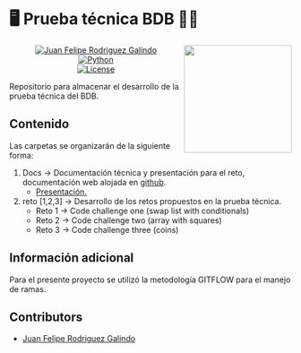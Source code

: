 # 🖥️ **Prueba técnica BDB** 👨‍💻

<img src="https://media4.giphy.com/media/v1.Y2lkPTc5MGI3NjExbXljZ2NraGtwejQ4d3ExZW93OThqYWlkZm41cmN2MHkwbHFibXd0ZyZlcD12MV9pbnRlcm5hbF9naWZfYnlfaWQmY3Q9cw/4JXZP79AynQYP6yQRI/giphy.webp" width="192px" height="192px" align="right"/>

<center>

[![Juan Felipe Rodriguez Galindo](https://img.shields.io/badge/Juferoga-github-br?style=flat-square)][1] <br>
[![Python](https://img.shields.io/badge/Python-3-orange?style=flat-square)][2]
<br>
[![License](https://img.shields.io/badge/License-GPLV3-blue?style=flat-square)][6]

</center>

Repositorio para almacenar el desarrollo de la prueba técnica del BDB.

## Contenido

Las carpetas se organizarán de la siguiente forma:

1. Docs  → Documentación técnica y presentación para el reto, documentación web alojada en [github][7].
    * [Presentación.][8]
2. reto [1,2,3] → Desarrollo de los retos propuestos en la prueba técnica.
    * Reto 1 → Code challenge one (swap list with conditionals)
    * Reto 2 → Code challenge two (array with squares)
    * Reto 3 → Code challenge three (coins)

## Información adicional

Para el presente proyecto se utilizó la metodología GITFLOW para el manejo de ramas.

## Contributors

* [Juan Felipe Rodriguez Galindo][1]

 [1]:https://github.com/Juferoga
 [2]:https://www.python.org/
 [3]:https://www.java.com/es/
 [4]:https://www.typescriptlang.org/
 [5]:https://es.javascript.info/
 [6]:https://github.com/Juferoga/ptbdb/blob/main/LICENSE
 [7]:https://github.com/Juferoga/ptbdb/docs
 [8]:https://github.com/Juferoga/ptbdb/docs/presentacion.pdf
